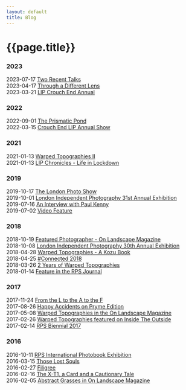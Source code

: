 ```yaml
---
layout: default
title: Blog
---
```


# {{page.title}}

### 2023

2023-07-17 [Two Recent Talks](2023-07-17-two-recent-talks)<br />
2023-04-17 [Through a Different Lens](2023-04-17-through-a-different-lens)<br />
2023-03-21 [LIP Crouch End Annual](blog/2023-03-21-lip-crouch-end-annual)

### 2022

2022-09-01 [The Prismatic Pond](blog/2022-09-01-the-prismatic-pond)<br />
2022-03-15 [Crouch End LIP Annual Show](blog/2022-03-15-crouch-end-lip-annual-show)

### 2021

2021-01-13 [Warped Topographies II](blog/2021-01-13-warped-topographies-ii)<br />
2021-01-13 [LIP Chronicles - Life in Lockdown](blog/2021-01-13-lip-chronicles-life-in-lockdown)

### 2019

2019-10-17 [The London Photo Show](blog/2019-10-17-the-london-photo-show)<br />
2019-10-01 [London Independent Photography 31st Annual Exhibition](blog/2019-10-01-lip-31)<br />
2019-07-16 [An Interview with Paul Kenny](blog/2019-07-16-an-interview-with-paul-kenny)<br />
2019-07-02 [Video Feature](blog/2019-07-02-video-feature)

### 2018

2018-10-19 [Featured Photographer - On Landscape Magazine](blog/2018-10-19-featured-photographer-on-landscape-magazine)<br />
2018-10-08 [London Independent Photography 30th Annual Exhibition](blog/2018-10-08-london-independent-photographers-30th-annual-exhibition)<br />
2018-04-28 [Warped Topographies - A Kozu Book](blog/2018-04-28-warped-topographies-a-kozu-book)<br />
2018-04-25 [#Connected 2018](blog/2018-04-25-#connected2018)<br />
2018-03-26 [2 Years of Warped Topographies](blog/2018-03-26-2-years-of-warped-topographies)<br />
2018-01-14 [Feature in the RPS Journal](blog/2018-01-14-feature-in-the-rps-journal)

### 2017

2017-11-24 [From the L to the A to the F](blog/2017-11-24-from-the-l-to-the-a-to-the-f)<br />
2017-08-26 [Happy Accidents on Pryme Edition](blog/2017-08-26-happy-accidents-on-pryme-editions)<br />
2017-05-08 [Warped Topographies in the On Landscape Magazine](blog/2017-05-08-warped-topographies-article-in-the-on-landscape-magazine)<br />
2017-02-26 [Warped Topographies featured on Inside The Outside](blog/2017-02-26-warped-topographies-featured-on-inside-the-outside)<br />
2017-02-14 [RPS Biennial 2017](blog/2017-02-14-rps-biennial-2017)

### 2016

2016-10-11 [RPS International Photobook Exhibition](blog/2016-10-11-rps-international-photobook-exhibition)<br />
2016-03-15 [Those Lost Souls](blog/2016-03-15-those-lost-souls)<br />
2016-02-27 [Filigree](blog/2016-02-27-filigree)<br />
2016-02-16 [The X-T1, a Card and a Cautionary Tale](blog/2016-02-16-the-fuji-x-t1-a-card-and-a-cautionary-tale)<br />
2016-02-05 [Abstract Grasses in On Landscape Magazine](blog/2016-02-05-abstract-grasses-in-on-landscape-magazine)
